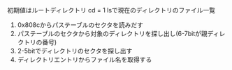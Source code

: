 初期値はルートディレクトリ cd = 1
lsで現在のディレクトリのファイル一覧

1. 0x808cからパステーブルのセクタを読みだす
2. パステーブルのセクタから対象のディレクトリを探し出し(6-7bitが親ディレクトリの番号)
3. 2-5bitでディレクトリのセクタを探し出す
4. ディレクトリエントリからファイル名を取得する